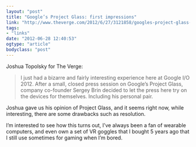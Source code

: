 ```yaml
---
layout: "post"
title: "Google’s Project Glass: first impressions"
link: "http://www.theverge.com/2012/6/27/3121858/googles-project-glass-first-impressions-with-sergey-brins-headset/in/2885052"
tags: 
- "links"
date: "2012-06-28 12:40:53"
ogtype: "article"
bodyclass: "post"
---
```


Joshua Topolsky for The Verge:

> I just had a bizarre and fairly interesting experience here at Google I/O 2012. After a small, closed press session on Google’s Project Glass, company co-founder Sergey Brin decided to let the press here try on the devices for themselves. Including his personal pair.

Joshua gave us his opinion of Project Glass, and it seems right now, while interesting, there are some drawbacks such as resolution.

I’m interested to see how this turns out, I’ve always been a fan of wearable computers, and even own a set of VR goggles that I bought 5 years ago that I still use sometimes for gaming when I’m bored.